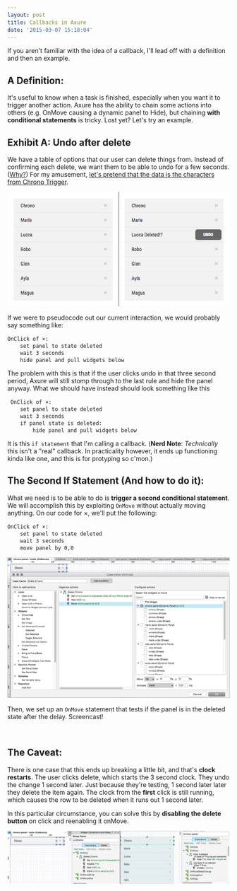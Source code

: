 ```yaml
---
layout: post
title: Callbacks in Axure
date: '2015-03-07 15:18:04'
---
```


If you aren't familiar with the idea of a callback, I'll lead off with a definition and then an example.

## A Definition:
It's useful to know when a task is finished, especially when you want it to trigger another action. Axure has the ability to chain some actions into others (e.g. OnMove causing a dynamic panel to Hide), but chaining **with conditional statements** is tricky. Lost yet? Let's try an example.

## Exhibit A: Undo after delete

We have a table of options that our user can delete things from. Instead of confirming each delete, we want them to be able to undo for a few seconds. ([Why?](http://alistapart.com/article/neveruseawarning)) For my amusement, [let's pretend that the data is the characters from Chrono Trigger](http://wires.glucasroe.com/8AGK1S/#p=callbacks).

![Deleted!](/images/posts/imported/2015/03/baweeted.jpg)

If we were to pseudocode out our current interaction, we would probably say something like:

    OnClick of ×:
        set panel to state deleted
        wait 3 seconds
        hide panel and pull widgets below

 The problem with this is that if the user clicks undo in that three second period, Axure will still stomp through to the last rule and hide the panel anyway. What we should have instead should look something like this

     OnClick of ×:
        set panel to state deleted
        wait 3 seconds
        if panel state is deleted:
            hide panel and pull widgets below

It is this `if statement` that I'm calling a callback. (**Nerd Note**: *Technically* this isn't a "real" callback. In practicality however, it ends up functioning kinda like one, and this is for protyping so c'mon.)

## The Second If Statement (And how to do it):
What we need is to be able to do is **trigger a second conditional statement**. We will accomplish this by exploiting `OnMove` without actually moving anything. On our code for ×, we'll put the following:

    OnClick of ×:
        set panel to state deleted
        wait 3 seconds
        move panel by 0,0

![Interaction Example](/images/posts/imported/2015/03/Screen-Shot-2015-03-05-at-13-46-59-.png)

Then, we set up an `OnMove` statement that tests if the panel is in the deleted state after the delay. Screencast!

<img class="gfyitem" data-id="KlutzyShowyKoalabear" />

## The Caveat:

There is one case that this ends up breaking a little bit, and that's **clock restarts**. The user clicks delete, which starts the 3 second clock. They undo the change 1 second later. Just because they're testing, 1 second later later they delete the item again. The clock from the **first** click is still running, which causes the row to be deleted when it runs out 1 second later.

In this particular circumstance, you can solve this by **disabling the delete button** on click and reenabling it onMove.

![Example of a clock restart edge case](/images/posts/imported/2015/03/chronopanel.jpg)
